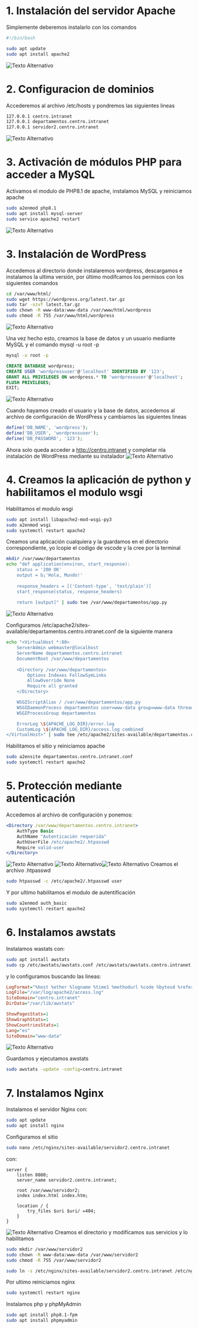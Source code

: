 # 1. Instalación del servidor Apache

Simplemente deberemos instalarlo con los comandos

```bash
#!/bin/bash

sudo apt update
sudo apt install apache2
```
<img src="img/1.png" alt="Texto Alternativo">

# 2. Configuracion de dominios

Accederemos al archivo /etc/hosts y pondremos las siguientes lineas

```bash
127.0.0.1 centro.intranet
127.0.0.1 departamentos.centro.intranet
127.0.0.1 servidor2.centro.intranet
```

<img src="img/8.png" alt="Texto Alternativo">

# 3. Activación de módulos PHP para acceder a MySQL

Activamos el modulo de PHP8.1 de apache, instalamos MySQL y reiniciamos apache

```bash
sudo a2enmod php8.1
sudo apt install mysql-server
sudo service apache2 restart

```
<img src="img/2.png" alt="Texto Alternativo">


# 3. Instalación de WordPress

Accedemos al directorio donde instalaremos wordpress, descargamos e instalamos la ultima versión, por último modifcamos los permisos con los siguientes comandos

```bash
cd /var/www/html/
sudo wget https://wordpress.org/latest.tar.gz
sudo tar -xzvf latest.tar.gz
sudo chown -R www-data:www-data /var/www/html/wordpress
sudo chmod -R 755 /var/www/html/wordpress

```

<img src="img/4.png" alt="Texto Alternativo">

Una vez hecho esto, creamos la base de datos y un usuario mediante MySQL y el comando mysql -u root -p

```bash
mysql -u root -p
```
```sql
CREATE DATABASE wordpress;
CREATE USER 'wordpressuser'@'localhost' IDENTIFIED BY '123';
GRANT ALL PRIVILEGES ON wordpress.* TO 'wordpressuser'@'localhost';
FLUSH PRIVILEGES;
EXIT;
```
<img src="img/6.png" alt="Texto Alternativo">

Cuando hayamos creado el usuario y la base de datos, accedemos al archivo de configuración de WordPress y cambiamos las siguientes lineas

```php
define('DB_NAME', 'wordpress');
define('DB_USER', 'wordpressuser');
define('DB_PASSWORD', '123');

```

Ahora solo queda acceder a http://centro.intranet y completar nla instalación de WordPress mediante su instalador
<img src="img/wordpress.png" alt="Texto Alternativo">
# 4. Creamos la aplicación de python y habilitamos el modulo wsgi
Habilitamos el modulo wsgi

```bash
sudo apt install libapache2-mod-wsgi-py3
sudo a2enmod wsgi
sudo systemctl restart apache2
```
Creamos una aplicación cualquiera y la guardamos en el directorio correspondiente, yo lcopie el codigo de vscode y la cree por la terminal

```bash
mkdir /var/www/departamentos
echo "def application(environ, start_response):
    status = '200 OK'
    output = b¡'Hola, Mundo!'
    
    response_headers = [('Content-type', 'text/plain')]
    start_response(status, response_headers)
    
    return [output]" | sudo tee /var/www/departamentos/app.py

```
<img src="img/6.png" alt="Texto Alternativo">

Configuramos /etc/apache2/sites-available/departamentos.centro.intranet.conf de la siguiente manera

```bash
echo "<VirtualHost *:80>
    ServerAdmin webmaster@localhost
    ServerName departamentos.centro.intranet
    DocumentRoot /var/www/departamentos
    
    <Directory /var/www/departamentos>
        Options Indexes FollowSymLinks
        AllowOverride None
        Require all granted
    </Directory>

    WSGIScriptAlias / /var/www/departamentos/app.py
    WSGIDaemonProcess departamentos user=www-data group=www-data threads=5
    WSGIProcessGroup departamentos

    ErrorLog \${APACHE_LOG_DIR}/error.log
    CustomLog \${APACHE_LOG_DIR}/access.log combined
</VirtualHost>" | sudo tee /etc/apache2/sites-available/departamentos.centro.intranet.conf

```

Habilitamos el sitio y reiniciamos apache 

```bash 
sudo a2ensite departamentos.centro.intranet.conf
sudo systemctl restart apache2

```

# 5. Protección mediante autenticación

Accedemos al archivo de configuración y ponemos:

```apache 
<Directory /var/www/departamentos.centro.intranet>
    AuthType Basic
    AuthName "Autenticación requerida"
    AuthUserFile /etc/apache2/.htpasswd
    Require valid-user
</Directory>

```
<img src="img/9.png" alt="Texto Alternativo">
<img src="img/conf.png" alt="Texto Alternativo"><img src="img/python.png" alt="Texto Alternativo">
Creamos el archivo .htpasswd

```bash
sudo htpasswd -c /etc/apache2/.htpasswd user
```

Y por ultimo habilitamos el modulo de autentificación

```bash
sudo a2enmod auth_basic
sudo systemctl restart apache2
```
# 6. Instalamos awstats

Instalamos wastats con:
```bash
sudo apt install awstats
sudo cp /etc/awstats/awstats.conf /etc/awstats/awstats.centro.intranet.conf
```



y lo configuramos buscando las lineas:
```ini
LogFormat="%host %other %logname %time1 %methodurl %code %bytesd %refererquot %uaquot %otherquot"
LogFile="/var/log/apache2/access.log"
SiteDomain="centro.intranet"
DirData="/var/lib/awstats"

ShowPagesStats=1
ShowGraphStats=1
ShowCountriesStats=1
Lang="es"
SiteDomain="www-data"

```
<img src="img/10.png" alt="Texto Alternativo">

Guardamos y ejecutamos awstats
```bash
sudo awstats -update -config=centro.intranet
```
# 7. Instalamos Nginx

Instalamos el servidor Nginx con:

```bash
sudo apt update
sudo apt install nginx
```

Configuramos el sitio 
```bash
sudo nano /etc/nginx/sites-available/servidor2.centro.intranet
```

con:

```nginx
server {
    listen 8080;
    server_name servidor2.centro.intranet;

    root /var/www/servidor2;
    index index.html index.htm;

    location / {
        try_files $uri $uri/ =404;
    }
}

```
<img src="img/11.png" alt="Texto Alternativo">
Creamos el directorio y modificamos sus servicios y lo habilitamos

```bash
sudo mkdir /var/www/servidor2
sudo chown -R www-data:www-data /var/www/servidor2
sudo chmod -R 755 /var/www/servidor2

sudo ln -s /etc/nginx/sites-available/servidor2.centro.intranet /etc/nginx/sites-enabled/

```

Por ultimo reiniciamos nginx

```bash
sudo systemctl restart nginx
```

Instalamos php y phpMyAdmin

```bash
sudo apt install php8.1-fpm
sudo apt install phpmyadmin
```